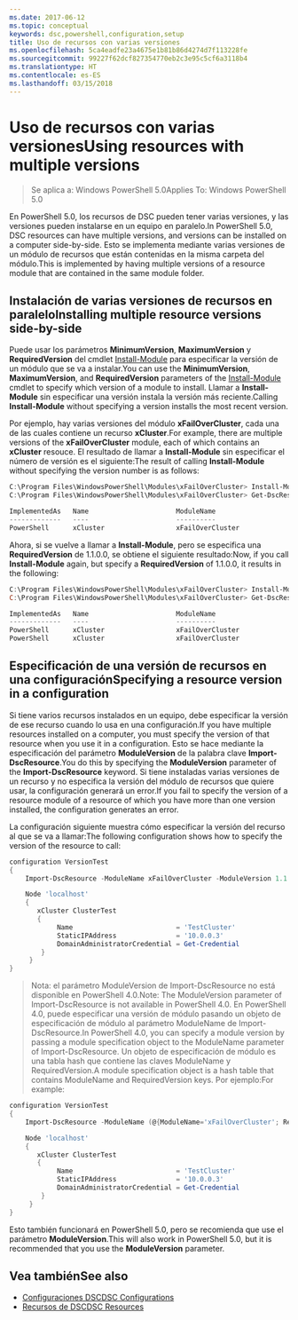 ```yaml
---
ms.date: 2017-06-12
ms.topic: conceptual
keywords: dsc,powershell,configuration,setup
title: Uso de recursos con varias versiones
ms.openlocfilehash: 5ca4eadfe23a4675e1b81b86d4274d7f113228fe
ms.sourcegitcommit: 99227f62dcf827354770eb2c3e95c5cf6a3118b4
ms.translationtype: HT
ms.contentlocale: es-ES
ms.lasthandoff: 03/15/2018
---
```

# <a name="using-resources-with-multiple-versions"></a><span data-ttu-id="11b4a-103">Uso de recursos con varias versiones</span><span class="sxs-lookup"><span data-stu-id="11b4a-103">Using resources with multiple versions</span></span>

> <span data-ttu-id="11b4a-104">Se aplica a: Windows PowerShell 5.0</span><span class="sxs-lookup"><span data-stu-id="11b4a-104">Applies To: Windows PowerShell 5.0</span></span>

<span data-ttu-id="11b4a-105">En PowerShell 5.0, los recursos de DSC pueden tener varias versiones, y las versiones pueden instalarse en un equipo en paralelo.</span><span class="sxs-lookup"><span data-stu-id="11b4a-105">In PowerShell 5.0, DSC resources can have multiple versions, and versions can be installed on a computer side-by-side.</span></span> <span data-ttu-id="11b4a-106">Esto se implementa mediante varias versiones de un módulo de recursos que están contenidas en la misma carpeta del módulo.</span><span class="sxs-lookup"><span data-stu-id="11b4a-106">This is implemented by having multiple versions of a resource module that are contained in the same module folder.</span></span>

## <a name="installing-multiple-resource-versions-side-by-side"></a><span data-ttu-id="11b4a-107">Instalación de varias versiones de recursos en paralelo</span><span class="sxs-lookup"><span data-stu-id="11b4a-107">Installing multiple resource versions side-by-side</span></span>

<span data-ttu-id="11b4a-108">Puede usar los parámetros **MinimumVersion**, **MaximumVersion** y **RequiredVersion** del cmdlet [Install-Module](https://technet.microsoft.com/library/dn807162.aspx) para especificar la versión de un módulo que se va a instalar.</span><span class="sxs-lookup"><span data-stu-id="11b4a-108">You can use the **MinimumVersion**, **MaximumVersion**, and **RequiredVersion** parameters of the [Install-Module](https://technet.microsoft.com/library/dn807162.aspx) cmdlet to specify which version of a module to install.</span></span> <span data-ttu-id="11b4a-109">Llamar a **Install-Module** sin especificar una versión instala la versión más reciente.</span><span class="sxs-lookup"><span data-stu-id="11b4a-109">Calling **Install-Module** without specifying a version installs the most recent version.</span></span>

<span data-ttu-id="11b4a-110">Por ejemplo, hay varias versiones del módulo **xFailOverCluster**, cada una de las cuales contiene un recurso **xCluster**.</span><span class="sxs-lookup"><span data-stu-id="11b4a-110">For example, there are multiple versions of the **xFailOverCluster** module, each of which contains an **xCluster** resouce.</span></span> <span data-ttu-id="11b4a-111">El resultado de llamar a **Install-Module** sin especificar el número de versión es el siguiente:</span><span class="sxs-lookup"><span data-stu-id="11b4a-111">The result of calling **Install-Module** without specifying the version number is as follows:</span></span>

```powershell
C:\Program Files\WindowsPowerShell\Modules\xFailOverCluster> Install-Module xFailOverCluster
C:\Program Files\WindowsPowerShell\Modules\xFailOverCluster> Get-DscResource xCluster

ImplementedAs   Name                      ModuleName                     Version    Properties
-------------   ----                      ----------                     -------    ----------
PowerShell      xCluster                  xFailOverCluster               1.2.0.0    {DomainAdministratorCredential, ...
```

<span data-ttu-id="11b4a-112">Ahora, si se vuelve a llamar a **Install-Module**, pero se especifica una **RequiredVersion** de 1.1.0.0, se obtiene el siguiente resultado:</span><span class="sxs-lookup"><span data-stu-id="11b4a-112">Now, if you call **Install-Module** again, but specify a **RequiredVersion** of 1.1.0.0, it results in the following:</span></span>

```powershell
C:\Program Files\WindowsPowerShell\Modules\xFailOverCluster> Install-Module xFailOverCluster -RequiredVersion 1.1
C:\Program Files\WindowsPowerShell\Modules\xFailOverCluster> Get-DscResource xCluster

ImplementedAs   Name                      ModuleName                     Version    Properties
-------------   ----                      ----------                     -------    ----------
PowerShell      xCluster                  xFailOverCluster               1.1        {DomainAdministratorCredential, Name, ...
PowerShell      xCluster                  xFailOverCluster               1.2.0.0    {DomainAdministratorCredential, Name, ...
```

## <a name="specifying-a-resource-version-in-a-configuration"></a><span data-ttu-id="11b4a-113">Especificación de una versión de recursos en una configuración</span><span class="sxs-lookup"><span data-stu-id="11b4a-113">Specifying a resource version in a configuration</span></span>

<span data-ttu-id="11b4a-114">Si tiene varios recursos instalados en un equipo, debe especificar la versión de ese recurso cuando lo usa en una configuración.</span><span class="sxs-lookup"><span data-stu-id="11b4a-114">If you have multiple resources installed on a computer, you must specify the version of that resource when you use it in a configuration.</span></span> <span data-ttu-id="11b4a-115">Esto se hace mediante la especificación del parámetro **ModuleVersion** de la palabra clave **Import-DscResource**.</span><span class="sxs-lookup"><span data-stu-id="11b4a-115">You do this by specifying the **ModuleVersion** parameter of the **Import-DscResource** keyword.</span></span> <span data-ttu-id="11b4a-116">Si tiene instaladas varias versiones de un recurso y no especifica la versión del módulo de recursos que quiere usar, la configuración generará un error.</span><span class="sxs-lookup"><span data-stu-id="11b4a-116">If you fail to specify the version of a resource module of a resource of which you have more than one version installed, the configuration generates an error.</span></span>

<span data-ttu-id="11b4a-117">La configuración siguiente muestra cómo especificar la versión del recurso al que se va a llamar:</span><span class="sxs-lookup"><span data-stu-id="11b4a-117">The following configuration shows how to specify the version of the resource to call:</span></span>

```powershell
configuration VersionTest
{
    Import-DscResource -ModuleName xFailOverCluster -ModuleVersion 1.1

    Node 'localhost'
    {
       xCluster ClusterTest
       {
            Name                          = 'TestCluster'
            StaticIPAddress               = '10.0.0.3'
            DomainAdministratorCredential = Get-Credential
        }
     }
}     
```

><span data-ttu-id="11b4a-118">Nota: el parámetro ModuleVersion de Import-DscResource no está disponible en PowerShell 4.0.</span><span class="sxs-lookup"><span data-stu-id="11b4a-118">Note: The ModuleVersion parameter of Import-DscResource is not available in PowerShell 4.0.</span></span> <span data-ttu-id="11b4a-119">En PowerShell 4.0, puede especificar una versión de módulo pasando un objeto de especificación de módulo al parámetro ModuleName de Import-DscResource.</span><span class="sxs-lookup"><span data-stu-id="11b4a-119">In PowerShell 4.0, you can specify a module version by passing a module specification object to the ModuleName parameter of Import-DscResource.</span></span> <span data-ttu-id="11b4a-120">Un objeto de especificación de módulo es una tabla hash que contiene las claves ModuleName y RequiredVersion.</span><span class="sxs-lookup"><span data-stu-id="11b4a-120">A module specification object is a hash table that contains ModuleName and RequiredVersion  keys.</span></span> <span data-ttu-id="11b4a-121">Por ejemplo:</span><span class="sxs-lookup"><span data-stu-id="11b4a-121">For example:</span></span>

```powershell
configuration VersionTest
{
    Import-DscResource -ModuleName (@{ModuleName='xFailOverCluster'; RequiredVersion='1.1'} )

    Node 'localhost'
    {
       xCluster ClusterTest
       {
            Name                          = 'TestCluster'
            StaticIPAddress               = '10.0.0.3'
            DomainAdministratorCredential = Get-Credential
        }
     }
}     
```

<span data-ttu-id="11b4a-122">Esto también funcionará en PowerShell 5.0, pero se recomienda que use el parámetro **ModuleVersion**.</span><span class="sxs-lookup"><span data-stu-id="11b4a-122">This will also work in PowerShell 5.0, but it is recommended that you use the **ModuleVersion** parameter.</span></span>

## <a name="see-also"></a><span data-ttu-id="11b4a-123">Vea también</span><span class="sxs-lookup"><span data-stu-id="11b4a-123">See also</span></span>
* [<span data-ttu-id="11b4a-124">Configuraciones DSC</span><span class="sxs-lookup"><span data-stu-id="11b4a-124">DSC Configurations</span></span>](configurations.md)
* [<span data-ttu-id="11b4a-125">Recursos de DSC</span><span class="sxs-lookup"><span data-stu-id="11b4a-125">DSC Resources</span></span>](resources.md)

